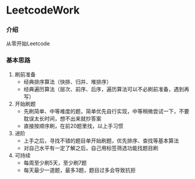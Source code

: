 # LeetcodeWork
### 介绍
从零开始Leetcode

### 基本思路
1. 刷前准备
    - 经典排序算法（快排、归并、堆排序）
    - 经典遍历算法（层次、前序、后序，遍历算法可以不必刷前准备，遇到再写）
2. 开始刷题
    - 先刷简单、中等难度的题，简单优先自行实现，中等稍微尝试一下，不要耽误太长时间，想不出来就抄答案
    - 直接按顺序刷，在前20题里找，以上手习惯
3. 进阶
    - 上手之后，寻找不错的题目单开始刷题，优先排序、查找等基本算法
    - 对自己水平有一定了解之后，自己用标签筛选功能找题目刷
4. 可持续
    - 每周至少刷5天，至少刷7题
    - 每天最少一道题，最多3题，题目过多会导致抗拒